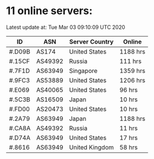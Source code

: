 # 11 online servers:

Latest update at: Tue Mar 03 09:10:09 UTC 2020

| ID | ASN | Server Country | Online |
| -- | --- | -------------- | ------ |
| #.D09B | AS174 | United States | 1188 hrs |
| #.15CF | AS49392 | Russia | 111 hrs |
| #.7F1D | AS63949 | Singapore | 1359 hrs |
| #.9FC3 | AS53889 | United States | 1206 hrs |
| #.E069 | AS40065 | United States | 96 hrs |
| #.5C3B | AS16509 | Japan | 10 hrs |
| #.FD00 | AS20473 | United States | 10 hrs |
| #.2A79 | AS63949 | Japan | 1188 hrs |
| #.CA8A | AS49392 | Russia | 11 hrs |
| #.D74A | AS63949 | United States | 17 hrs |
| #.8616 | AS63949 | United Kingdom | 58 hrs |

